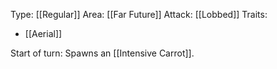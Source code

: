 Type: [[Regular]]
Area: [[Far Future]]
Attack: [[Lobbed]]
Traits:
- [[Aerial]]

Start of turn: Spawns an [[Intensive Carrot]].